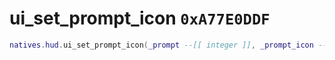 # ui_set_prompt_icon `0xA77E0DDF`

```lua
natives.hud.ui_set_prompt_icon(_prompt --[[ integer ]], _prompt_icon --[[ number ]])
```